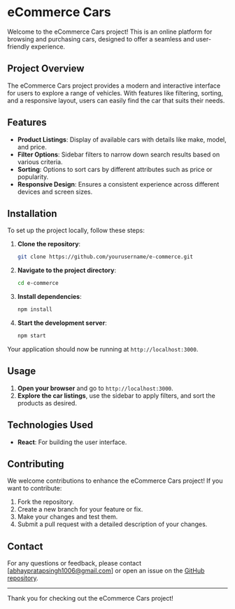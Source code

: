 # eCommerce Cars

Welcome to the eCommerce Cars project! This is an online platform for browsing and purchasing cars, designed to offer a seamless and user-friendly experience.

## Project Overview

The eCommerce Cars project provides a modern and interactive interface for users to explore a range of vehicles. With features like filtering, sorting, and a responsive layout, users can easily find the car that suits their needs.

## Features

- **Product Listings**: Display of available cars with details like make, model, and price.
- **Filter Options**: Sidebar filters to narrow down search results based on various criteria.
- **Sorting**: Options to sort cars by different attributes such as price or popularity.
- **Responsive Design**: Ensures a consistent experience across different devices and screen sizes.

## Installation

To set up the project locally, follow these steps:

1. **Clone the repository**:
    ```bash
    git clone https://github.com/yourusername/e-commerce.git
    ```
2. **Navigate to the project directory**:
    ```bash
    cd e-commerce
    ```
3. **Install dependencies**:
    ```bash
    npm install
    ```
4. **Start the development server**:
    ```bash
    npm start
    ```

Your application should now be running at `http://localhost:3000`.

## Usage

1. **Open your browser** and go to `http://localhost:3000`.
2. **Explore the car listings**, use the sidebar to apply filters, and sort the products as desired.

## Technologies Used

- **React**: For building the user interface.

## Contributing

We welcome contributions to enhance the eCommerce Cars project! If you want to contribute:

1. Fork the repository.
2. Create a new branch for your feature or fix.
3. Make your changes and test them.
4. Submit a pull request with a detailed description of your changes.

## Contact

For any questions or feedback, please contact [abhaypratapsingh1006@gmail.com] or open an issue on the [GitHub repository](https://github.com/Abbhay1006/e-commerce/issues).

---

Thank you for checking out the eCommerce Cars project!
